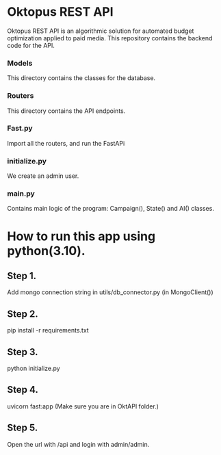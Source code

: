 # Oktopus REST API

Oktopus REST API is an algorithmic solution for automated budget optimization applied to paid media. This repository contains the backend code for the API.

### Models

This directory contains the classes for the database.

### Routers

This directory contains the API endpoints.

### Fast.py

Import all the routers, and run the FastAPi

### initialize.py

We create an admin user. 

### main.py

Contains main logic of the program: Campaign(), State() and AI() classes.

# How to run this app using python(3.10).

## Step 1.

Add mongo connection string in utils/db_connector.py (in MongoClient())

## Step 2.

pip install -r requirements.txt

## Step 3.

python initialize.py

## Step 4.

uvicorn fast:app (Make sure you are in OktAPI folder.)

## Step 5.

Open the url with /api and login with admin/admin.
